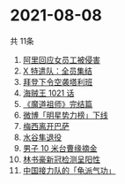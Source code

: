 # 2021-08-08
  共 11条

  <!-- BEGIN -->
  <!-- 最后更新时间:Sun Aug 08 2021 07:10:14 GMT+0000 (Coordinated Universal Time) -->
  1. [阿里回应女员工被侵害](https://www.zhihu.com/search?q=阿里)
1. [X 特遣队：全员集结](https://www.zhihu.com/search?q=x特遣队)
1. [拜登下令空袭塔利班](https://www.zhihu.com/search?q=塔利班)
1. [海贼王 1021 话](https://www.zhihu.com/search?q=海贼王)
1. [《魔道祖师》完结篇](https://www.zhihu.com/search?q=魔道祖师)
1. [微博「明星势力榜」下线](https://www.zhihu.com/search?q=明星势力榜)
1. [梅西离开巴萨](https://www.zhihu.com/search?q=梅西离开巴萨)
1. [水谷隼退役](https://www.zhihu.com/search?q=水谷隼)
1. [男子 10 米台曹缘摘金](https://www.zhihu.com/search?q=10米跳台)
1. [林书豪新冠检测呈阳性](https://www.zhihu.com/search?q=林书豪)
1. [中国接力队的「龟派气功」](https://www.zhihu.com/search?q=龙珠)
  <!-- END -->
  